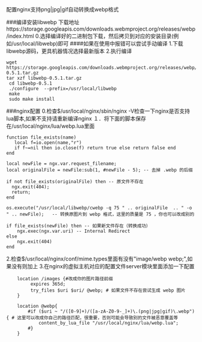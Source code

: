 配置nginx支持png|jpg|gif自动转换成webp格式

###编译安装libwebp
下载地址https://storage.googleapis.com/downloads.webmproject.org/releases/webp/index.html
0.选择编译好的二进制包下载，然后拷贝到对应的安装目录(例如/usr/local/libwebp)即可
####如果在使用中报错可以尝试手动编译
1.下载libwebp源码，更具机器情况选择最新版本
2.执行编译
```
wget https://storage.googleapis.com/downloads.webmproject.org/releases/webp/libwebp-0.5.1.tar.gz
tar xzf libwebp-0.5.1.tar.gz
 cd libwebp-0.5.1
 ./configure  --prefix=/usr/local/libwebp
 make
 sudo make install 
```

###nginx配置
0.检查$/usr/local/nginx/sbin/nginx -V检查一下nginx是否支持lua脚本,如果不支持请重新编译nginx
１．将下面的脚本保存在/usr/local/nginx/lua/webp.lua里面
```
function file_exists(name)
   local f=io.open(name,"r")
   if f~=nil then io.close(f) return true else return false end
end

local newFile = ngx.var.request_filename;
local originalFile = newFile:sub(1, #newFile - 5); -- 去掉 .webp 的后缀

if not file_exists(originalFile) then -- 原文件不存在
  ngx.exit(404);
  return;
end

os.execute("/usr/local/libwebp/cwebp -q 75 " .. originalFile  .. " -o " .. newFile);   -- 转换原图片到 webp 格式，这里的质量是 75 ，你也可以改成别的

if file_exists(newFile) then -- 如果新文件存在（转换成功）
    ngx.exec(ngx.var.uri) -- Internal Redirect
else
    ngx.exit(404)
end
```
2.检查$/usr/local/nginx/conf/mime.types里面有没有"image/webp webp;",如果没有则加上
3.在nginx的虚拟主机对应的配置文件server模块里面添加一下配置
```
    location /images {#改成你的图片路径前缀
         expires 365d;
         try_files $uri $uri/ @webp; # 如果文件不存在尝试生成 webp 图片
    }

    location @webp{
        #if ($uri ~ "/([0-9]+)/([a-zA-Z0-9-_]+)\.(png|jpg|gif)\.webp") { # 这里可以改成你自己的路径匹配，很重要，否则可能会导致别的文件被恶意覆盖等
            content_by_lua_file "/usr/local/nginx/lua/webp.lua";
        #}
    }
```
